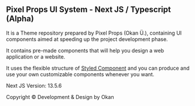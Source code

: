 ## Pixel Props UI System - Next JS / Typescript (Alpha)

It is a Theme repository prepared by Pixel Props (Okan Ü.), containing UI components aimed at speeding up the project development phase.

It contains pre-made components that will help you design a web application or a website.

It uses the flexible structure of [Styled Component](https://styled-components.com/) and you can produce and use your own customizable components whenever you want.

Next JS Version: 13.5.6

Copyright © Development & Design by Okan
